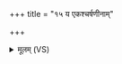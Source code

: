+++
title = "१५ य एकश्चर्षणीनाम्"

+++
<details><summary>मूलम् (VS)</summary>

य एक॑श्चर्षणी॒नां वसू॑नामिर॒ज्यति॑। इन्द्रः॒ पञ्च॑ क्षिती॒नाम् ॥
</details>